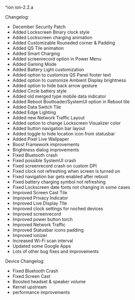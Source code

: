 ^ion
ion-2.2.a

 Changelog:
- December Security Patch
- Added Lockscreen Binary clock style
- Added Lockscreen charging animation
- Added Customizable Rouneded corner & Padding
- Added QS Tile animation
- Added Smart Charging
- Added screenrecord option in Power Menu
- Added Gaming Mode
- Added Battery Light customization
- Added option to customize QS Panel footer text
- Added option to customize Ambient Display brightness
- Added option to hide back arrow gesture
- Added Circle battery style
- Added old merged type mobile data indicator
- Added Reboot Bootloader/SystemUI option in Reboot tile
- Added Data Switch Tile
- Added Edge Lighting
- Added new Network Traffic Layout
- Added option to change Lockscreen Visualizer color
- Added button navigation bar layout
- Added toggle to hide location icon from statusbar
- Added Pixel Live Wallpaper
- Boost Framework improvements
- Brightness dialog improvements
- Fixed Bluetooth crash
- Fixed possible SystemUI crash
- Fixed screenrecord crash on custom DPI
- Fixed clock not refreshing when screen is turned on
- Fixed navigation bar gets enabled after reboot
- Fixed battery charging symbol not refreshing
- Fixed Lockscreen date fonts not changing in some cases
- Improved Screen Cast Tile
- Improved Privacy Indicator
- Improved Live Display TIle
- Improved clock settings for noched devices
- Improved screenrecord
- Improved power button torch
- Improved Network Traffic
- Improved Statusbar icons padding
- Improved ionizer
- Increased Wi-Fi scan interval
- Updated some Google Apps
- Lots of other bug fixes and improvements

 Device Changelog:
- Fixed Bluetooth Crash
- Fixed Screen Cast
- Boosted headset & speaker volume
- Kernel upstream
- performance improvements
